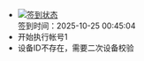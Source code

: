 - [![签到状态](https://github.com/womade/Cloud189-Actions/actions/workflows/main.yml/badge.svg?branch=main)](https://github.com/womade/Cloud189-Actions/actions/workflows/main.yml) <br> 签到时间：2025-10-25 00:45:04
- 开始执行帐号1
- 设备ID不存在，需要二次设备校验
